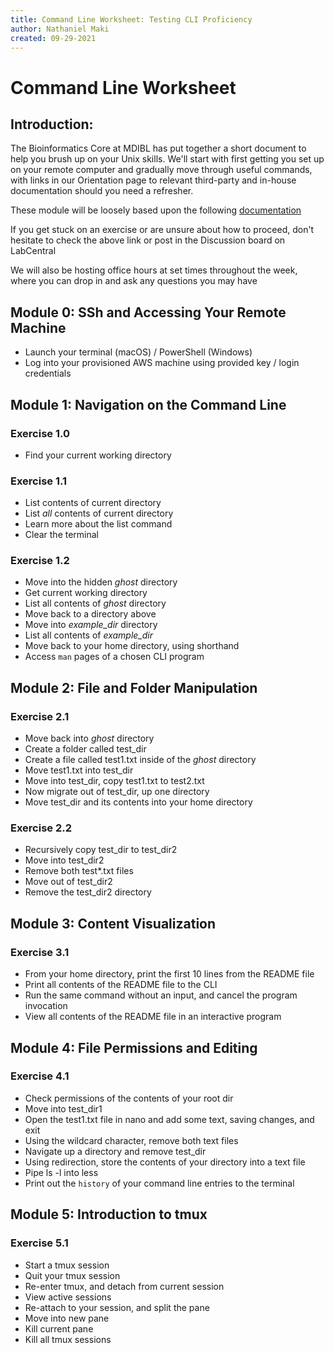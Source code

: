 ```yaml
---
title: Command Line Worksheet: Testing CLI Proficiency
author: Nathaniel Maki
created: 09-29-2021
---
```



# Command Line Worksheet

## Introduction:

The Bioinformatics Core at MDIBL has put together a short document to help you brush up on your Unix skills. We'll start with first getting you set up on your remote computer and gradually move through useful commands, with links in our Orientation page to relevant third-party and in-house documentation should you need a refresher.

These module will be loosely based upon the following [documentation](https://ngs-docs.github.io/2021-august-remote-computing/introduction-to-the-unix-command-line.html)

If you get stuck on an exercise or are unsure about how to proceed, don't hesitate to check the above link or post in the Discussion board on LabCentral

We will also be hosting office hours at set times throughout the week, where you can drop in and ask any questions you may have

## Module 0: SSh and Accessing Your Remote Machine

* Launch your terminal (macOS) / PowerShell (Windows)
* Log into your provisioned AWS machine using provided key / login credentials

## Module 1: Navigation on the Command Line

### Exercise 1.0

* Find your current working directory

### Exercise 1.1 

* List contents of current directory
* List *all* contents of current directory
* Learn more about the list command
* Clear the terminal

### Exercise 1.2

* Move into the hidden *ghost* directory
* Get current working directory
* List all contents of *ghost* directory
* Move back to a directory above
* Move into *example_dir* directory
* List all contents of *example_dir*
* Move back to your home directory, using shorthand
* Access ```man``` pages of a chosen CLI program

## Module 2: File and Folder Manipulation

### Exercise 2.1

* Move back into *ghost* directory
* Create a folder called test_dir
* Create a file called test1.txt inside of the *ghost* directory
* Move test1.txt into test_dir
* Move into test_dir, copy test1.txt to test2.txt
* Now migrate out of test_dir, up one directory
* Move test_dir and its contents into your home directory

### Exercise 2.2

* Recursively copy test_dir to test_dir2
* Move into test_dir2
* Remove both test*.txt files
* Move out of test_dir2
* Remove the test_dir2 directory

## Module 3: Content Visualization

### Exercise 3.1

* From your home directory, print the first 10 lines from the README file
* Print all contents of the README file to the CLI
* Run the same command without an input, and cancel the program invocation
* View all contents of the README file in an interactive program

## Module 4: File Permissions and Editing

### Exercise 4.1

* Check permissions of the contents of your root dir
* Move into test_dir1
* Open the test1.txt file in nano and add some text, saving changes, and exit
* Using the wildcard character, remove both text files
* Navigate up a directory and remove test_dir
* Using redirection, store the contents of your directory into a text file
* Pipe ls -l into less
* Print out the `history` of your command line entries to the terminal

## Module 5: Introduction to tmux

### Exercise 5.1

* Start a tmux session
* Quit your tmux session
* Re-enter tmux, and detach from current session
* View active sessions
* Re-attach to your session, and split the pane
* Move into new pane
* Kill current pane
* Kill all tmux sessions